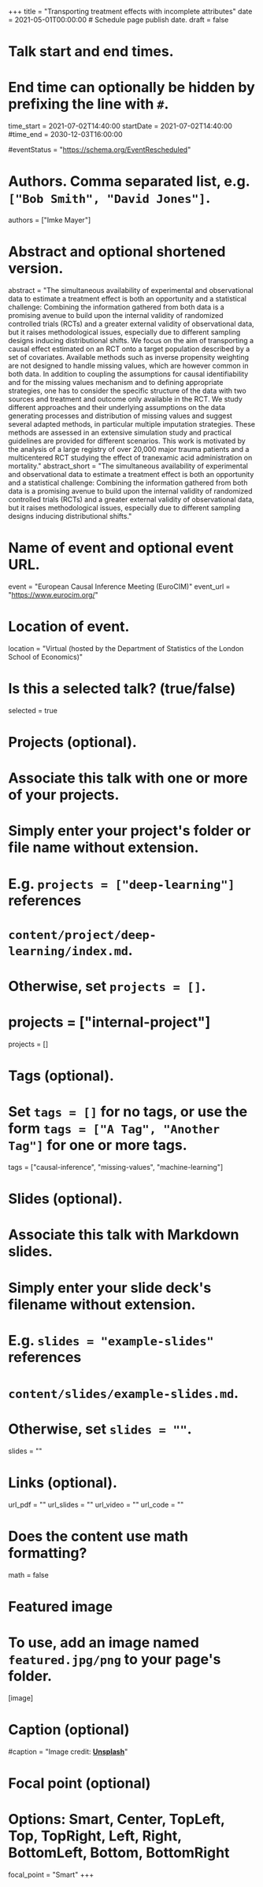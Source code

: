 +++
title = "Transporting treatment effects with incomplete attributes"
date = 2021-05-01T00:00:00  # Schedule page publish date.
draft = false

# Talk start and end times.
#   End time can optionally be hidden by prefixing the line with `#`.
time_start = 2021-07-02T14:40:00
startDate = 2021-07-02T14:40:00
#time_end = 2030-12-03T16:00:00

#eventStatus = "https://schema.org/EventRescheduled"

# Authors. Comma separated list, e.g. `["Bob Smith", "David Jones"]`.
authors = ["Imke Mayer"]

# Abstract and optional shortened version.
abstract = "The simultaneous availability of experimental and observational data to estimate a treatment effect is both an
opportunity and a statistical challenge: Combining the information gathered from both data is a promising
avenue to build upon the internal validity of randomized controlled trials (RCTs) and a greater external validity
of observational data, but it raises methodological issues, especially due to different sampling designs inducing
distributional shifts. We focus on the aim of transporting a causal effect estimated on an RCT onto a target
population described by a set of covariates. Available methods such as inverse propensity weighting are not
designed to handle missing values, which are however common in both data. In addition to coupling the
assumptions for causal identifiability and for the missing values mechanism and to defining appropriate
strategies, one has to consider the specific structure of the data with two sources and treatment and outcome
only available in the RCT. We study different approaches and their underlying assumptions on the data generating processes and
distribution of missing values and suggest several adapted methods, in particular multiple imputation
strategies. These methods are assessed in an extensive simulation study and practical guidelines are provided for
different scenarios. This work is motivated by the analysis of a large registry of over 20,000 major trauma patients and a multicentered RCT studying the effect of tranexamic acid administration on mortality."
abstract_short = "The simultaneous availability of experimental and observational data to estimate a treatment effect is both an
opportunity and a statistical challenge: Combining the information gathered from both data is a promising
avenue to build upon the internal validity of randomized controlled trials (RCTs) and a greater external validity
of observational data, but it raises methodological issues, especially due to different sampling designs inducing
distributional shifts."

# Name of event and optional event URL.
event = "European Causal Inference Meeting (EuroCIM)"
event_url = "https://www.eurocim.org/"

# Location of event.
location = "Virtual (hosted by the Department of Statistics of the London School of Economics)"

# Is this a selected talk? (true/false)
selected = true

# Projects (optional).
#   Associate this talk with one or more of your projects.
#   Simply enter your project's folder or file name without extension.
#   E.g. `projects = ["deep-learning"]` references
#   `content/project/deep-learning/index.md`.
#   Otherwise, set `projects = []`.
# projects = ["internal-project"]
projects = []

# Tags (optional).
#   Set `tags = []` for no tags, or use the form `tags = ["A Tag", "Another Tag"]` for one or more tags.
tags = ["causal-inference", "missing-values", "machine-learning"]

# Slides (optional).
#   Associate this talk with Markdown slides.
#   Simply enter your slide deck's filename without extension.
#   E.g. `slides = "example-slides"` references
#   `content/slides/example-slides.md`.
#   Otherwise, set `slides = ""`.
slides = ""

# Links (optional).
url_pdf = ""
url_slides = ""
url_video = ""
url_code = ""

# Does the content use math formatting?
math = false

# Featured image
# To use, add an image named `featured.jpg/png` to your page's folder.
[image]
  # Caption (optional)
  #caption = "Image credit: [**Unsplash**](https://unsplash.com/photos/bzdhc5b3Bxs)"

  # Focal point (optional)
  # Options: Smart, Center, TopLeft, Top, TopRight, Left, Right, BottomLeft, Bottom, BottomRight
  focal_point = "Smart"
+++
